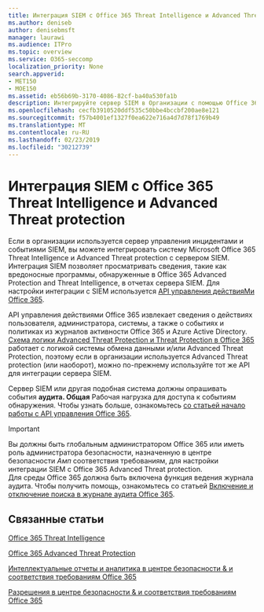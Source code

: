 ```yaml
---
title: Интеграция SIEM с Office 365 Threat Intelligence и Advanced Threat protection
ms.author: deniseb
author: denisebmsft
manager: laurawi
ms.audience: ITPro
ms.topic: overview
ms.service: O365-seccomp
localization_priority: None
search.appverid:
- MET150
- MOE150
ms.assetid: eb56b69b-3170-4086-82cf-ba40a530fa1b
description: Интегрируйте сервер SIEM в Организации с помощью Office 365 Threat Intelligence и Advanced Threat protection с помощью API управления действиями Office 365.
ms.openlocfilehash: cecfb3910520ddf535c50bbe4bccbf200ae8e121
ms.sourcegitcommit: f57b4001ef1327f0ea622e716a4d7d78f1769b49
ms.translationtype: MT
ms.contentlocale: ru-RU
ms.lasthandoff: 02/23/2019
ms.locfileid: "30212739"
---
```

# <a name="siem-integration-with-office-365-threat-intelligence-and-advanced-threat-protection"></a>Интеграция SIEM с Office 365 Threat Intelligence и Advanced Threat protection

Если в организации используется сервер управления инцидентами и событиями SIEM, вы можете интегрировать систему Microsoft Office 365 Threat Intelligence и Advanced Threat protection с сервером SIEM. Интеграция SIEM позволяет просматривать сведения, такие как вредоносные программы, обнаруженные в Office 365 Advanced Protection and Threat Intelligence, в отчетах сервера SIEM. Для настройки интеграции с SIEM используется [API управления действияМи Office 365](https://docs.microsoft.com/office/office-365-management-api/office-365-management-activity-api-reference). 

API управления действиями Office 365 извлекает сведения о действиях пользователя, администратора, системы, а также о событиях и политиках из журналов активности Office 365 и Azure Active Directory. [Схема логики Advanced Threat Protection и Threat Protection в Office 365](https://docs.microsoft.com/office/office-365-management-api/office-365-management-activity-api-schema#office-365-advanced-threat-protection-and-threat-intelligence-schema) работает с логикой системы обмена данными и/или Advanced Threat Protection, поэтому если в организации используется Advanced Threat protection (или наоборот), можно по-прежнему используйте тот же API для интеграции сервера SIEM. 

Сервер SIEM или другая подобная система должны опрашивать события **аудита. Общая** Рабочая нагрузка для доступа к событиям обнаружения. Чтобы узнать больше, ознакомьтесь [со статьей начало работы с API управления Office 365](https://docs.microsoft.com/office/office-365-management-api/get-started-with-office-365-management-apis). 

> [!IMPORTANT]
> Вы должны быть глобальным администратором Office 365 или иметь роль администратора безопасности, назначенную в центре безопасности _Амп_ соответствия требованиям, для настройки интеграции SIEM с Office 365 Advanced Threat protection.<br/>Для среды Office 365 должна быть включена функция ведения журнала аудита. Чтобы получить помощь, ознакомьтесь со статьей [Включение и отключение поиска в журнале аудита Office 365](turn-audit-log-search-on-or-off.md).

## <a name="related-topics"></a>Связанные статьи

[Office 365 Threat Intelligence](office-365-ti.md)

[Office 365 Advanced Threat Protection](office-365-atp.md)

[Интеллектуальные отчеты и аналитика в центре безопасности &amp; и соответствия требованиям Office 365](reports-and-insights-in-security-and-compliance.md)
  
[Разрешения в центре безопасности &amp; и соответствия требованиям Office 365](permissions-in-the-security-and-compliance-center.md)
  

